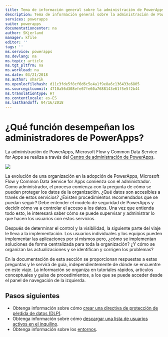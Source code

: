```yaml
---
title: Tema de información general sobre la administración de PowerApps | Microsoft Docs
description: Tema de información general sobre la administración de PowerApps
services: powerapps
suite: powerapps
documentationcenter: na
author: SKjerland
manager: kfile
editor: ''
tags: ''
ms.service: powerapps
ms.devlang: na
ms.topic: article
ms.tgt_pltfrm: na
ms.workload: na
ms.date: 03/21/2018
ms.author: sharik
ms.openlocfilehash: d11c3fde5f8cf6d6c5e4a1f9e8a6c136433e6805
ms.sourcegitcommit: 4710a56d308efe67fe60a7688143e61f5e5f2b44
ms.translationtype: HT
ms.contentlocale: es-ES
ms.lasthandoff: 04/16/2018
---
```

# <a name="whats-the-role-of-a-powerapps-administrator"></a>¿Qué función desempeñan los administradores de PowerApps?
La administración de PowerApps, Microsoft Flow y Common Data Service for Apps se realiza a través del [Centro de administración de PowerApps]([https://admin.powerapps.com).

![](./media/index/admin-center.png)

La evolución de una organización en la adopción de PowerApps, Microsoft Flow y Common Data Service for Apps comienza con el administrador. Como administrador, el proceso comienza con la pregunta de cómo se pueden proteger los datos de la organización. ¿Qué datos son accesibles a través de estos servicios? ¿Existen procedimientos recomendados que se puedan seguir? Debe entender el modelo de seguridad de PowerApps y decidir cómo va a controlar el acceso a los datos. Una vez que entienda todo esto, le interesará saber cómo se puede supervisar y administrar lo que hacen los usuarios con estos servicios.

Después de determinar el control y la visibilidad, la siguiente parte del viaje le lleva a la implementación. Los usuarios individuales y los equipos pueden implementar las aplicaciones por sí mismos pero, ¿cómo se implementan soluciones de forma centralizada para toda la organización? ¿Y cómo se organizan las actualizaciones y se identifican y corrigen los problemas?

En la documentación de esta sección se proporcionan respuestas a estas preguntas y le servirá de guía, independientemente de dónde se encuentre en este viaje. La información se organiza en tutoriales rápidos, artículos conceptuales y guías de procedimientos, a los que se puede acceder desde el panel de navegación de la izquierda.

## <a name="next-steps"></a>Pasos siguientes
* Obtenga información sobre cómo [crear una directiva de protección de pérdida de datos (DLP)](create-dlp-policy.md).
* Obtenga información sobre cómo [descargar una lista de usuarios activos en el inquilino](admin-view-user-licenses.md).
* Obtenga información sobre los [entornos](environments-overview.md).
